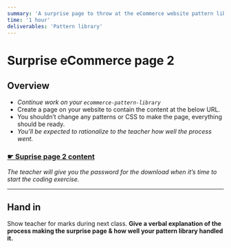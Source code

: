 ```yaml
---
summary: 'A surprise page to throw at the eCommerce website pattern libraries to see if everything has been nicely styled.'
time: '1 hour'
deliverables: 'Pattern library'
---
```


# Surprise eCommerce page 2

## Overview

- *Continue work on your `ecommerce-pattern-library`*
- Create a page on your website to contain the content at the below URL.
- You shouldn’t change any patterns or CSS to make the page, everything should be ready.
- *You’ll be expected to rationalize to the teacher how well the process went.*

### [☛ Suprise page 2 content](https://secure.learn-the-web.algonquindesign.ca/web-dev-4/surprise-ecommerce-page-content-2.zip)

*The teacher will give you the password for the download when it’s time to start the coding exercise.*

---

## Hand in

Show teacher for marks during next class. **Give a verbal explanation of the process making the surprise page & how well your pattern library handled it.**
